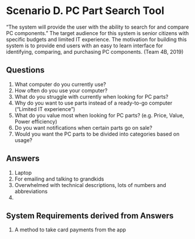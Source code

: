 <h1>Scenario D. PC Part Search Tool</h1>

<p>“The system will provide the user with the ability to search for and compare PC components.” 
The target audience for this system is senior citizens with specific budgets and limited IT experience. The motivation for building this system is to provide end users with an easy to learn interface for identifying, comparing, and purchasing PC components.  (Team 4B, 2019)</p>

<h2>Questions</h2>
<ol>
  <li>What computer do you currently use?</li>
  <li>How often do you use your computer?</li>
  <li>What do you struggle with currently when looking for PC parts?</li>
  <li>Why do you want to use parts instead of a ready-to-go computer (“Limited IT experience”)</li>
  <li>What do you value most when looking for PC parts? (e.g. Price, Value, Power efficiency)</li>
  <li>Do you want notifications when certain parts go on sale?</li>
  <li>Would you want the PC parts to be divided into categories based on usage?</li>
</ol>

<h2>Answers</h2>
<ol>
  <li>Laptop</li>
  <li>For emailing and talking to grandkids</li>
  <li>Overwhelmed with technical descriptions, lots of numbers and abbreviations</li>
  <li></li>
</ol>

<h2>System Requirements derived from Answers</h2>
<ol>
  <li>A method to take card payments from the app</li>
</ol>

